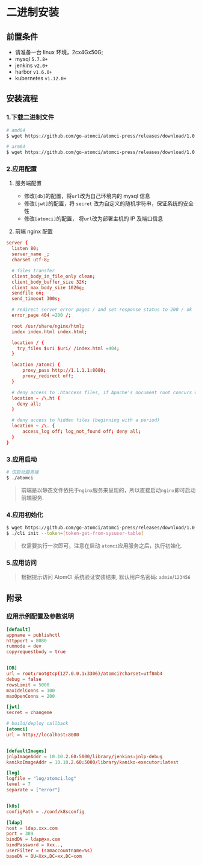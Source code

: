 # 二进制安装

## 前置条件

- 请准备一台 linux 环境，2cx4Gx50G;
- mysql `5.7.8+`
- jenkins `v2.0+`
- harbor `v1.6.0+`
- kubernetes `v1.12.0+`

## 安装流程

### 1.下载二进制文件

```bash
# amd64
$ wget https://github.com/go-atomci/atomci-press/releases/download/1.0.0/atomci-linux_amd64.tgz

# arm64
$ wget https://github.com/go-atomci/atomci-press/releases/download/1.0.0/atomci-linux_amd64.tgz
```

### 2.应用配置

1. 服务端配置

   - 修改`[db]`的配置，将`url`改为自己环境内的 mysql 信息
   - 修改`[jwt]`的配置，将 `secret` 改为自定义的随机字符串，保证系统的安全性
   - 修改`[atomci]`的配置， 将`url`改为部署主机的 IP 及端口信息

2. 前端 nginx 配置

```conf
server {
  listen 80;
  server_name _;
  charset utf-8;

  # files transfer
  client_body_in_file_only clean;
  client_body_buffer_size 32K;
  client_max_body_size 1026g;
  sendfile on;
  send_timeout 300s;

  # redirect server error pages / and set response status to 200 / ok
  error_page 404 =200 /;

  root /usr/share/nginx/html;
  index index.html index.html;

  location / {
    try_files $uri $uri/ /index.html =404;
  }

  location /atomci {
      proxy_pass http://1.1.1.1:8080;
      proxy_redirect off;
  }

  # deny access to .htaccess files, if Apache's document root concurs with nginx's one
  location ~ /\.ht {
    deny all;
  }

  # deny access to hidden files (beginning with a period)
  location ~ /\. {
      access_log off; log_not_found off; deny all;
  }
}
```

### 3.应用启动

```bash
# 仅启动服务端
$ ./atomci
```

> 前端是以静态文件依托于`nginx`服务来呈现的，所以直接启动`nginx`即可启动前端服务.

### 4.应用初始化

```bash
$ wget https://github.com/go-atomci/atomci-press/releases/download/1.0.0/cli
$ ./cli init --token=[token-get-from-sysuser-table]
```

> 仅需要执行一次即可，注意在启动 `atomci`应用服务之后，执行初始化.

### 5.应用访问

> 根据提示访问 AtomCI 系统验证安装结果, 默认用户名密码: `admin`/`123456`

## 附录

### 应用示例配置及参数说明

```conf
[default]
appname = publishctl
httpport = 8080
runmode = dev
copyrequestbody = true


[DB]
url = root:root@tcp(127.0.0.1:3306)/atomci?charset=utf8mb4
debug = false
rowsLimit = 5000
maxIdelConns = 100
maxOpenConns = 200

[jwt]
secret = changeme

# build/deploy callback
[atomci]
url = http://localhost:8080


[defaultImages]
jnlpImageAddr = 10.10.2.60:5000/library/jenkins:jnlp-debug
kanikoImageAddr = 10.10.2.60:5000/library/kaniko-executor:latest

[log]
logfile = "log/atomci.log"
level = 7
separate = ["error"]


[k8s]
configPath = ./conf/k8sconfig

[ldap]
host = ldap.xxx.com
port = 389
bindDN = ldap@xx.com
bindPassword = Xxx..,
userFilter = (samaccountname=%s)
baseDN = OU=Xxx,DC=xx,DC=com
```
